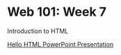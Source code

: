 # Web 101: Week 7
Introduction to HTML

<a href="Week01/HelloHtml.pptx" target="_blank">Hello HTML PowerPoint Presentation</a>